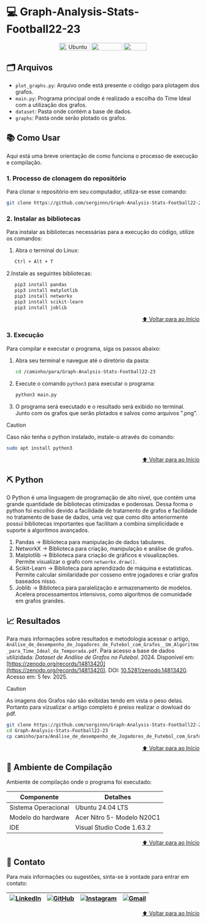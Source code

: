 # 💻 Graph-Analysis-Stats-Football22-23

<div align="center">
   <img align="center" height="20px" width="80px" alt="Ubuntu" src="https://img.shields.io/badge/Ubuntu-E95420?logo=ubuntu&logoColor=white"/>
   <img align="center" height="20px" width="80px" src="https://img.shields.io/badge/VS%20Code-blue?logo=visual%20studio%20code"/>
   <img align="center" height="20px" width="60px" src="https://img.shields.io/badge/Python-3670A0?logo=python&logoColor=ffdd54"/>
</div>

## 🗂 Arquivos

- `plot_graphs.py`: Arquivo onde está presente o código para plotagem dos grafos.
- `main.py`: Programa principal onde é realizado a escolha do Time Ideal com a utilização dos grafos.
- `dataset`: Pasta onde contém a base de dados.
- `graphs`: Pasta onde serão plotado os grafos.

## 📚 Como Usar
Aqui está uma breve orientação de como funciona o processo de execução e compilação.
### 1. Processo de clonagem do repositório
Para clonar o repositório em seu computador, utiliza-se esse comando: 
```bash
git clone https://github.com/serginnn/Graph-Analysis-Stats-Football22-23.git
```
### 2. Instalar as bibliotecas 
Para instalar as bibliotecas necessárias para a execução do código, utilize os comandos:

1. Abra o terminal do Linux:
 ```bash
    Ctrl + Alt + T
  ```
2.Instale as seguintes bibliotecas:
```bash
   pip3 install pandas
   pip3 install matplotlib
   pip3 install networkx
   pip3 install scikit-learn
   pip3 install joblib
 ```

<p align="right"><a href="#-implementação-em-python">⬆️ Voltar para ao Início</a></p>

### 3. Execução
Para compilar e executar o programa, siga os passos abaixo:

1. Abra seu terminal e navegue até o diretório da pasta:
    ```bash
    cd /caminho/para/Graph-Analysis-Stats-Football22-23
    ```
2. Execute o comando `python3` para executar o programa:
    ```bash
    python3 main.py
    ```
3. O programa será executado e o resultado será exibido no terminal. Junto com os grafos que serão plotados e salvos como arquivos ".png".

> [!CAUTION]
> Caso não tenha o python instalado, instale-o através do comando:
> ```bash
> sudo apt install python3
> ```

<p align="right"><a href="#-implementação-em-python">⬆️ Voltar para ao Início</a></p>

## ⛏ Python

O Python é uma linguagem de programação de alto nível, que contém uma grande quantidade de bibliotecas otimizadas e poderosas. Dessa forma o python foi escolhio devido a facilidade de tratamento de grafos e facilidade no tratamento de base de dados, uma vez que como dito anteriormente possui bibliotecas importantes que facilitam a combina simplicidade e suporte a algoritmos avançados.

1. Pandas → Biblioteca para manipulação de dados tabulares.
2. NetworkX → Biblioteca para criação, manipulação e análise de grafos.
3. Matplotlib → Biblioteca para criação de gráficos e visualizações. Permite visualizar o grafo com `networkx.draw()`.  
4. Scikit-Learn → Biblioteca para aprendizado de máquina e estatísticas. Permite calcular similaridade por cosseno entre jogadores e criar grafos baseados nisso.
5. Joblib → Biblioteca para paralelização e armazenamento de modelos. Acelera processamentos intensivos, como algoritmos de comunidade em grafos grandes.

## 📈 Resultados
Para mais informações sobre resultados e metodologia acessar o artigo, `Análise_de_desempenho_de_Jogadores_de_Futebol_com_Grafos__Um_Algoritmo_para_Time_Ideal_da_Temporada.pdf`. Para acesso a base de dados utilizidada: *Dataset de Análise de Grafos no Futebol*. 2024. Disponível em: [https://zenodo.org/records/14813420](https://zenodo.org/records/14813420). DOI: [10.5281/zenodo.14813420](https://doi.org/10.5281/zenodo.14813420). Acesso em: 5 fev. 2025.

> [!CAUTION]
> As imagens dos Grafos não são exibidas tendo em vista o peso delas. Portanto para vizualizar o artigo completo é preiso realizar o dowload do pdf.
> ```bash
> git clone https://github.com/serginnn/Graph-Analysis-Stats-Football22-23.git
> cd Graph-Analysis-Stats-Football22-23
> cp caminho/para/Análise_de_desempenho_de_Jogadores_de_Futebol_com_Grafos__Um_Algoritmo_para_Time_Ideal_da_Temporada.pdf ~/Downloads/
> ```

<p align="right"><a href="#-implementação-em-python">⬆️ Voltar para ao Início</a></p>


## 🔧 Ambiente de Compilação
Ambiente de compilação onde o programa foi executado:

| Componente      | Detalhes                          |
|-----------------|-----------------------------------|
| Sistema Operacional | Ubuntu 24.04 LTS |
| Modelo do hardware| Acer Nitro 5- Modelo N20C1|
| IDE             | Visual Studio Code 1.63.2|

<p align="right"><a href="#-implementação-em-python">⬆️ Voltar para ao Início</a></p>

## 📧 Contato
Para mais informações ou sugestões, sinta-se à vontade para entrar em contato:

| [![LinkedIn](https://img.shields.io/badge/-LinkedIn-0077B5?style=flat-square&logo=linkedin&logoColor=white)](https://www.linkedin.com/in/sergio-ramos-21057230a/) | [![GitHub](https://img.shields.io/badge/-GitHub-181717?style=flat-square&logo=github&logoColor=white)](https://github.com/serginnn) | [![Instagram](https://img.shields.io/badge/-Instagram-E4405F?style=flat-square&logo=instagram&logoColor=white)](https://www.instagram.com/eu__sergio/?hl=pt-br) | [![Gmail](https://img.shields.io/badge/-Gmail-D14836?style=flat-square&logo=gmail&logoColor=white)](mailto:sergiohenriquequedasramos@gmail.com) |
|---|---|---|---|
  

<p align="right"><a href="#-implementação-em-python">⬆️ Voltar para ao Início</a></p>



